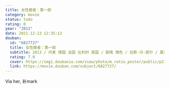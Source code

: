 ```yaml
---
title: 女性瘾者：第一部
category: movie
status: todo
rating: 0
year: "2013"
date: 2021-12-23 12:35:13
douban:
  id: "6827727"
  title: 女性瘾者：第一部
  subtitle: 2013 / 丹麦 德国 法国 比利时 英国 / 剧情 情色 / 拉斯·冯·提尔 / 夏洛特·甘斯布 斯特兰·斯卡斯加德
  rating: 7.9
  cover: https://img1.doubanio.com/view/photo/m_ratio_poster/public/p2151633260.jpg
  link: https://movie.douban.com/subject/6827727/
---
```


Via her, 补mark
